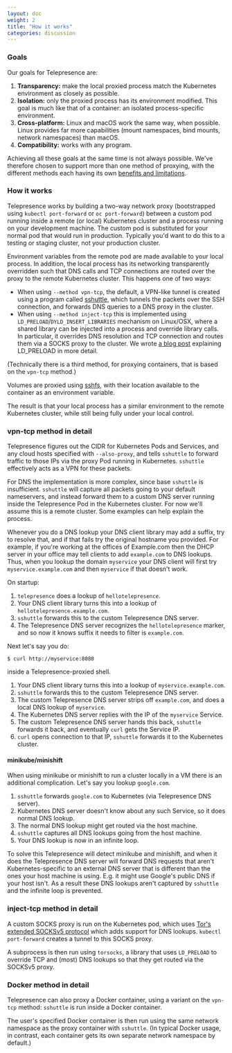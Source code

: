 ```yaml
---
layout: doc
weight: 2
title: "How it works"
categories: discussion
---
```


### Goals

Our goals for Telepresence are:

1. **Transparency:** make the local proxied process match the Kubernetes environment as closely as possible.
2. **Isolation:** only the proxied process has its environment modified.
    This goal is much like that of a container: an isolated process-specific environment.
3. **Cross-platform:** Linux and macOS work the same way, when possible.
   Linux provides far more capabilities (mount namespaces, bind mounts, network namespaces) than macOS.
4. **Compatibility:** works with any program.

Achieving all these goals at the same time is not always possible.
We've therefore chosen to support more than one method of proxying, with the different methods each having its own [benefits and limitations](/reference/methods.html).

### How it works

Telepresence works by building a two-way network proxy (bootstrapped using `kubectl port-forward` or `oc port-forward`) between a custom pod running inside a remote (or local) Kubernetes cluster and a process running on your development machine.
The custom pod is substituted for your normal pod that would run in production.
Typically you'd want to do this to a testing or staging cluster, not your production cluster.

Environment variables from the remote pod are made available to your local process.
In addition, the local process has its networking transparently overridden such that DNS calls and TCP connections are routed over the proxy to the remote Kubernetes cluster.
This happens one of two ways:

* When using `--method vpn-tcp`, the default, a VPN-like tunnel is created using a program called [sshuttle](http://sshuttle.readthedocs.io/), which tunnels the packets over the SSH connection, and forwards DNS queries to a DNS proxy in the cluster.
* When using `--method inject-tcp` this is implemented using `LD_PRELOAD`/`DYLD_INSERT_LIBRARIES` mechanism on Linux/OSX, where a shared library can be injected into a process and override library calls.
  In particular, it overrides DNS resolution and TCP connection and routes them via a SOCKS proxy to the cluster.
  We wrote [a blog post](https://www.datawire.io/code-injection-on-linux-and-macos/) explaining LD_PRELOAD in more detail.

(Technically there is a third method, for proxying containers, that is based on the `vpn-tcp` method.)

Volumes are proxied using [sshfs](https://github.com/libfuse/sshfs), with their location available to the container as an environment variable.

The result is that your local process has a similar environment to the remote Kubernetes cluster, while still being fully under your local control.

### vpn-tcp method in detail

Telepresence figures out the CIDR for Kubernetes Pods and Services, and any cloud hosts specified with `--also-proxy`, and tells `sshuttle` to forward traffic to those IPs via the proxy Pod running in Kubernetes.
`sshuttle` effectively acts as a VPN for these packets.

For DNS the implementation is more complex, since base `sshuttle` is insufficient.
`sshuttle` will capture all packets going to your default nameservers, and instead forward them to a custom DNS server running inside the Telepresence Pod in the Kubernetes cluster.
For now we'll assume this is a remote cluster.
Some examples can help explain the process.

Whenever you do a DNS lookup your DNS client library may add a suffix, try to resolve that, and if that fails try the original hostname you provided.
For example, if you're working at the offices of Example.com then the DHCP server in your office may tell clients to add `example.com` to DNS lookups.
Thus, when you lookup the domain `myservice` your DNS client will first try `myservice.example.com` and then `myservice` if that doesn't work.

On startup:

1. `telepresence` does a lookup of `hellotelepresence`.
2. Your DNS client library turns this into a lookup of `hellotelepresence.example.com`.
3. `sshuttle` forwards this to the custom Telepresence DNS server.
4. The Telepresence DNS server recognizes the `hellotelepresence` marker, and so now it knows suffix it needs to filter is `example.com`.

Next let's say you do:

```console
$ curl http://myservice:8080
```

inside a Telepresence-proxied shell.

1. Your DNS client library turns this into a lookup of `myservice.example.com`.
2. `sshuttle` forwards this to the custom Telepresence DNS server.
3. The custom Telepresence DNS server strips off `example.com`, and does a local DNS lookup of `myservice`.
4. The Kubernetes DNS server replies with the IP of the `myservice` Service.
5. The custom Telepresence DNS server hands this back, `sshuttle` forwards it back, and eventually `curl` gets the Service IP.
6. `curl` opens connection to that IP, `sshuttle` forwards it to the Kubernetes cluster.

#### minikube/minishift

When using minikube or minishift to run a cluster locally in a VM there is an additional complication.
Let's say you lookup `google.com`.

1. `sshuttle` forwards `google.com` to Kubernetes (via Telepresence DNS server).
2. Kubernetes DNS server doesn't know about any such Service, so it does normal DNS lookup.
3. The normal DNS lookup might get routed via the host machine.
4. `sshuttle` captures all DNS lookups going from the host machine.
5. Your DNS lookup is now in an infinite loop.

To solve this Telepresence will detect minikube and minishift, and when it does the Telepresence DNS server will forward DNS requests that aren't Kubernetes-specific to an external DNS server that is different than the ones your host machine is using.
E.g. it might use Google's public DNS if your host isn't.
As a result these DNS lookups aren't captured by `sshuttle` and the infinite loop is prevented.
 
### inject-tcp method in detail

A custom SOCKS proxy is run on the Kubernetes pod, which uses [Tor's extended SOCKSv5 protocol](https://gitweb.torproject.org/torsocks.git/tree/doc/socks/socks-extensions.txt) which adds support for DNS lookups.
`kubectl port-forward` creates a tunnel to this SOCKS proxy.

A subprocess is then run using `torsocks`, a library that uses `LD_PRELOAD` to override TCP and (most) DNS lookups so that they get routed via the SOCKSv5 proxy.

### Docker method in detail

Telepresence can also proxy a Docker container, using a variant on the `vpn-tcp` method: `sshuttle` is run inside a Docker container.

The user's specified Docker container is then run using the same network namespace as the proxy container with `sshuttle`.
(In typical Docker usage, in contrast, each container gets its own separate network namespace by default.)
